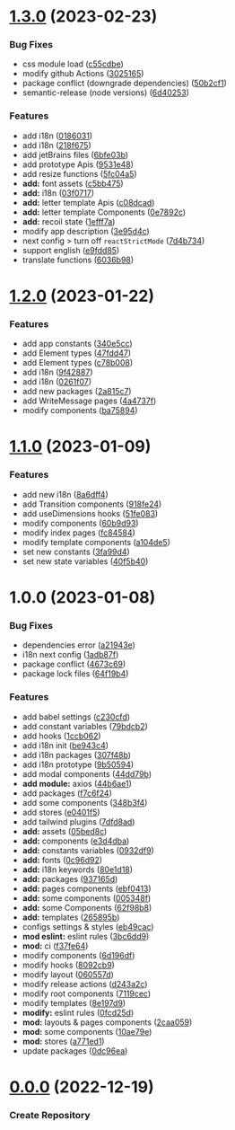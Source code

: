 # [1.3.0](https://github.com/luke2327/chocolat.frontend/compare/v1.2.0...v1.3.0) (2023-02-23)


### Bug Fixes

* css module load ([c55cdbe](https://github.com/luke2327/chocolat.frontend/commit/c55cdbee39bfa2c15d22ff044fabac5c67387631))
* modify github Actions ([3025165](https://github.com/luke2327/chocolat.frontend/commit/3025165df8c097ab7b77a52fd11cb480e2da7787))
* package conflict (downgrade dependencies) ([50b2cf1](https://github.com/luke2327/chocolat.frontend/commit/50b2cf1472ff23669f2e1387d5ebddfb1dd7d16e))
* semantic-release (node versions) ([6d40253](https://github.com/luke2327/chocolat.frontend/commit/6d402530c790321cd2732970070821534ae04c0e))


### Features

* add i18n ([0186031](https://github.com/luke2327/chocolat.frontend/commit/01860316b03fcff82e7039c3c1128f5c03c407cc))
* add i18n ([218f675](https://github.com/luke2327/chocolat.frontend/commit/218f6758eccede3f8cdff4f2c61c6d388df15cfc))
* add jetBrains files ([6bfe03b](https://github.com/luke2327/chocolat.frontend/commit/6bfe03b98234fe3df4eee6b4f63fba0f1e7d6150))
* add prototype Apis ([9531e48](https://github.com/luke2327/chocolat.frontend/commit/9531e48eb4890126e089c3f35bce6b65d17de250))
* add resize functions ([5fc04a5](https://github.com/luke2327/chocolat.frontend/commit/5fc04a5992d108a60303f2b7dd6f6442025e2b0a))
* **add:** font assets ([c5bb475](https://github.com/luke2327/chocolat.frontend/commit/c5bb4754c1e0d1cccbe20bd2f4b0d7b666eeb011))
* **add:** i18n ([03f0717](https://github.com/luke2327/chocolat.frontend/commit/03f0717d9931b0dcf0598561f406a9de517d4559))
* **add:** letter template Apis ([c08dcad](https://github.com/luke2327/chocolat.frontend/commit/c08dcad6410f02ff82161ee90c1593f03c27c013))
* **add:** letter template Components ([0e7892c](https://github.com/luke2327/chocolat.frontend/commit/0e7892c2c93b2ac1f37bbb9831e7d09ba962d59e))
* **add:** recoil state ([1efff7a](https://github.com/luke2327/chocolat.frontend/commit/1efff7af2232fb4d6438da8d82dbc349dbdc1952))
* modify app description ([3e95d4c](https://github.com/luke2327/chocolat.frontend/commit/3e95d4cad18988bc095f3f3bc4e55c74110aeca1))
* next config > turn off `reactStrictMode` ([7d4b734](https://github.com/luke2327/chocolat.frontend/commit/7d4b734b346af26a1d5a0899af2e013abab43516))
* support english ([e9fdd85](https://github.com/luke2327/chocolat.frontend/commit/e9fdd85b8a6318468716886d5686839eb58a5209))
* translate functions ([6036b98](https://github.com/luke2327/chocolat.frontend/commit/6036b982f5fe73461dcacd2f86cb67592ed998c6))

# [1.2.0](https://github.com/luke2327/chocolat.frontend/compare/v1.1.0...v1.2.0) (2023-01-22)


### Features

* add app constants ([340e5cc](https://github.com/luke2327/chocolat.frontend/commit/340e5ccab48368efcaab5925459d3f1a646a4124))
* add Element types ([47fdd47](https://github.com/luke2327/chocolat.frontend/commit/47fdd47e4bb34870eb6efd4fffcd911faa2c13b6))
* add Element types ([c78b008](https://github.com/luke2327/chocolat.frontend/commit/c78b0085e72b5e8de37dab2bbd035549d5f4dda7))
* add i18n ([9f42887](https://github.com/luke2327/chocolat.frontend/commit/9f428873266636c703c255d25cb2e6b78d1684ee))
* add i18n ([0261f07](https://github.com/luke2327/chocolat.frontend/commit/0261f07a0e35ae9029859a541e4fd7da7db53d6a))
* add new packages ([2a815c7](https://github.com/luke2327/chocolat.frontend/commit/2a815c75c72ba230f66d71d0a6ea91495332ab6e))
* add WriteMessage pages ([4a4737f](https://github.com/luke2327/chocolat.frontend/commit/4a4737f61f981d604e905dc9ea936b045c12faf6))
* modify components ([ba75894](https://github.com/luke2327/chocolat.frontend/commit/ba758949e349dfa0d66a0e185a24268d62e39124))

# [1.1.0](https://github.com/luke2327/chocolat.frontend/compare/v1.0.0...v1.1.0) (2023-01-09)


### Features

* add new i18n ([8a6dff4](https://github.com/luke2327/chocolat.frontend/commit/8a6dff46fbcbc23f8803105b855854fb687c440e))
* add Transition components ([918fe24](https://github.com/luke2327/chocolat.frontend/commit/918fe243b3e4357702481de19c726dbe6dc0f720))
* add useDimensions hooks ([51fe083](https://github.com/luke2327/chocolat.frontend/commit/51fe083775deaad4b0edb46c0445675e50af04df))
* modify components ([60b9d93](https://github.com/luke2327/chocolat.frontend/commit/60b9d93c04105c5e93b1bd28a0137179eb402081))
* modify index pages ([fc84584](https://github.com/luke2327/chocolat.frontend/commit/fc84584dd37c715a3aafd94733e1e905423860ed))
* modify template components ([a104de5](https://github.com/luke2327/chocolat.frontend/commit/a104de5a465c90e6d585f26b63cfbeb1c9269449))
* set new constants ([3fa99d4](https://github.com/luke2327/chocolat.frontend/commit/3fa99d4217b5634bc02943157d811394c24bd3cd))
* set new state variables ([40f5b40](https://github.com/luke2327/chocolat.frontend/commit/40f5b40db6fe1b35694e46e885b1826eb5f47868))

# 1.0.0 (2023-01-08)


### Bug Fixes

* dependencies error ([a21943e](https://github.com/luke2327/chocolat.frontend/commit/a21943e171176f9fa28295fbe936453fc059dc10))
* i18n next config ([1adb87f](https://github.com/luke2327/chocolat.frontend/commit/1adb87fee817eae6dc2a69627b61eb974149957e))
* package conflict ([4673c69](https://github.com/luke2327/chocolat.frontend/commit/4673c6993c65808dcf62ef7f2e9dced861f0ef9b))
* package lock files ([64f19b4](https://github.com/luke2327/chocolat.frontend/commit/64f19b40fbe639378e324a119d8d7226c95e7548))


### Features

* add babel settings ([c230cfd](https://github.com/luke2327/chocolat.frontend/commit/c230cfd18b0ce748f7f0061634d291b1d49787b2))
* add constant variables ([79bdcb2](https://github.com/luke2327/chocolat.frontend/commit/79bdcb28285e7b7b00045c4aef00f76e7c52c340))
* add hooks ([1ccb062](https://github.com/luke2327/chocolat.frontend/commit/1ccb062542d8c060e45dbaef13fc68de99db9dc2))
* add i18n init ([be943c4](https://github.com/luke2327/chocolat.frontend/commit/be943c4e585827bf50e915477f51f1d250881ba5))
* add i18n packages ([307f48b](https://github.com/luke2327/chocolat.frontend/commit/307f48b699c101d63cd8ab38dfa909962041c067))
* add i18n prototype ([9b50594](https://github.com/luke2327/chocolat.frontend/commit/9b505946608fa1c26b0d6bc2919981b7b55b3561))
* add modal components ([44dd79b](https://github.com/luke2327/chocolat.frontend/commit/44dd79b4e89f873e4fe9db5ab973ea5e98d406c9))
* **add module:** axios ([44b6ae1](https://github.com/luke2327/chocolat.frontend/commit/44b6ae1b33abe6988bae993481b0919f8af00677))
* add packages ([f7c6f24](https://github.com/luke2327/chocolat.frontend/commit/f7c6f241d83c2eab51ebd91b1b46721116118735))
* add some components ([348b3f4](https://github.com/luke2327/chocolat.frontend/commit/348b3f4a203087dd91427868ac40b7d8dc9e1460))
* add stores ([e0401f5](https://github.com/luke2327/chocolat.frontend/commit/e0401f551c11041a3e60d24ec2b04359953b3965))
* add tailwind plugins ([7dfd8ad](https://github.com/luke2327/chocolat.frontend/commit/7dfd8adf37dfcd1dbcb5b660ed26d738d39d1374))
* **add:** assets ([05bed8c](https://github.com/luke2327/chocolat.frontend/commit/05bed8c0209b50f8a3e741374e34ef4f89b69370))
* **add:** components ([e3d4dba](https://github.com/luke2327/chocolat.frontend/commit/e3d4dba768c8223b6bb2ec5880c7ce1effeadd50))
* **add:** constants variables ([0932df9](https://github.com/luke2327/chocolat.frontend/commit/0932df974658d36ee39f2d97f743ed59bc738309))
* **add:** fonts ([0c96d92](https://github.com/luke2327/chocolat.frontend/commit/0c96d929c7ecdc09b74934d0b6b178fe21ba2437))
* **add:** i18n keywords ([80e1d18](https://github.com/luke2327/chocolat.frontend/commit/80e1d18fc1cbf18174b21f784c09d6d56d3386e8))
* **add:** packages ([937165d](https://github.com/luke2327/chocolat.frontend/commit/937165dc4f9f630f10416233ae03bc6c18022dad))
* **add:** pages components ([ebf0413](https://github.com/luke2327/chocolat.frontend/commit/ebf041399da6f0038e719805a12e0c3c0fa80e61))
* **add:** some components ([005348f](https://github.com/luke2327/chocolat.frontend/commit/005348fa0f143c89dc9de8c5a9af6a796a441f1e))
* **add:** some Components ([62f98b8](https://github.com/luke2327/chocolat.frontend/commit/62f98b8b819c5e7df80abdd4bc0d38903dc36e9c))
* **add:** templates ([265895b](https://github.com/luke2327/chocolat.frontend/commit/265895bca0b93ffd02b24f0f267b5a4e6791371b))
* configs settings & styles ([eb49cac](https://github.com/luke2327/chocolat.frontend/commit/eb49cac30130cd6df54b10a7593b1cc0fd84bb28))
* **mod eslint:** eslint rules ([3bc6dd9](https://github.com/luke2327/chocolat.frontend/commit/3bc6dd949a74096e4c9a28e6da8af9f920f491ab))
* **mod:** ci ([f37fe64](https://github.com/luke2327/chocolat.frontend/commit/f37fe64e2d47e844a11297bd03fe92c817b938d3))
* modify components ([6d196df](https://github.com/luke2327/chocolat.frontend/commit/6d196df8f70e745a9e34dec8a0db460dffb0af86))
* modify hooks ([8092cb9](https://github.com/luke2327/chocolat.frontend/commit/8092cb97049bf5342659a2a82d9ae97807096a64))
* modify layout ([060557d](https://github.com/luke2327/chocolat.frontend/commit/060557d7f5b3af0f60b208a6939a213518d5bf17))
* modify release actions ([d243a2c](https://github.com/luke2327/chocolat.frontend/commit/d243a2ccb1f19d821117e63f646de6e1591a392a))
* modify root components ([7119cec](https://github.com/luke2327/chocolat.frontend/commit/7119cec8bfa9061f537997a5e19318bf278dc7aa))
* modify templates ([8e197d9](https://github.com/luke2327/chocolat.frontend/commit/8e197d9381338ea4d44576607b9902d4811f383d))
* **modify:** eslint rules ([0fcd25d](https://github.com/luke2327/chocolat.frontend/commit/0fcd25d8370a4b60444b5d11e843f2a3441c5044))
* **mod:** layouts & pages components ([2caa059](https://github.com/luke2327/chocolat.frontend/commit/2caa0594f5e56b0a2c38253e2dcb8e0717646db1))
* **mod:** some components ([10ae79e](https://github.com/luke2327/chocolat.frontend/commit/10ae79e9227ff0253b9ffb8cdc9f7a11969c0f11))
* **mod:** stores ([a771ed1](https://github.com/luke2327/chocolat.frontend/commit/a771ed13f3e36a2894893fb4f934f1d12c6d1d81))
* update packages ([0dc96ea](https://github.com/luke2327/chocolat.frontend/commit/0dc96eabb57a0f28983bdc641f92a66fe1cedeba))

# [0.0.0](https://github.com/luke2327/chocolat.frontend.git) (2022-12-19)

### Create Repository
